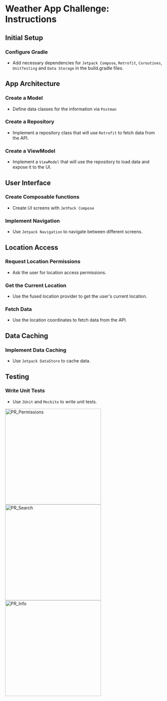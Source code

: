 # Weather App Challenge: Instructions

## Initial Setup
### Configure Gradle 
* Add necessary dependencies for `Jetpack Compose`, `Retrofit`, `Coroutines`, `UnitTesting` and `Data Storage` in the build.gradle files.

## App Architecture
### Create a Model
* Define data classes for the information via `Postman`
### Create a Repository
* Implement a repository class that will use `Retrofit` to fetch data from the API.
### Create a ViewModel
* Implement a `ViewModel` that will use the repository to load data and expose it to the UI.

## User Interface
### Create Composable functions  
* Create UI screens with `JetPack Compose`
### Implement Navigation 
* Use `Jetpack Navigation` to navigate between different screens.

##  Location Access
### Request Location Permissions 
* Ask the user for location access permissions.
### Get the Current Location 
* Use the fused location provider to get the user's current location.
### Fetch Data 
* Use the location coordinates to fetch data from the API.

## Data Caching
### Implement Data Caching
* Use `Jetpack DataStore` to cache data.

## Testing
### Write Unit Tests 
* Use `JUnit` and `Mockito` to write unit tests.

<img width="307" alt="PR_Permissions" src="https://github.com/eulasi/PurpleRain/assets/96310496/41a1c939-823b-4b3c-8572-e4e92c3bc2b5">
<img width="307" alt="PR_Search" src="https://github.com/eulasi/PurpleRain/assets/96310496/83fb86a2-bc95-4ed3-ad0a-21c191f48896">
<img width="307" alt="PR_Info" src="https://github.com/eulasi/PurpleRain/assets/96310496/c4afe4a0-f1fb-4e99-b1a7-591d16d47c36">
